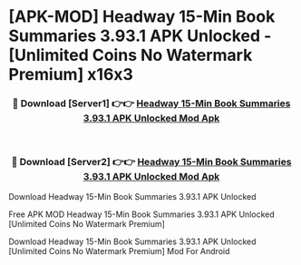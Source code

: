 # [APK-MOD] Headway  15-Min Book Summaries 3.93.1 APK Unlocked - [Unlimited Coins No Watermark Premium] x16x3



<div align="center">
<h3>🔴 Download [Server1] 👉👉 <a href="https://momento.my/?title=Headway__15-Min_Book_Summaries_3.93.1_APK_Unlocked">Headway  15-Min Book Summaries 3.93.1 APK Unlocked Mod Apk</a></h3><br>

<h3>🔴 Download [Server2] 👉👉 <a href="https://momento.my/?title=Headway__15-Min_Book_Summaries_3.93.1_APK_Unlocked">Headway  15-Min Book Summaries 3.93.1 APK Unlocked Mod Apk</a></h3>
</div>



Download Headway  15-Min Book Summaries 3.93.1 APK Unlocked 

Free APK MOD Headway  15-Min Book Summaries 3.93.1 APK Unlocked [Unlimited Coins No Watermark Premium]

Download Headway  15-Min Book Summaries 3.93.1 APK Unlocked [Unlimited Coins No Watermark Premium] Mod For Android

